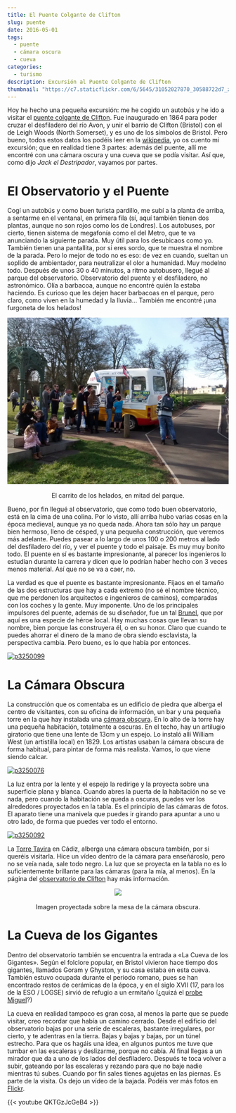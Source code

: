 ```yaml
---
title: El Puente Colgante de Clifton
slug: puente
date: 2016-05-01
tags: 
  - puente
  - cámara oscura
  - cueva
categories:
  - turismo
description: Excursión al Puente Colgante de Clifton
thumbnail: "https://c7.staticflickr.com/6/5645/31052027870_30588722d7_z.jpg"
---
```


Hoy he hecho una pequeña excursión: me he cogido un autobús y he ido a
visitar el [puente colgante de Clifton][puente]. Fue inaugurado en
1864 para poder cruzar el desfiladero del río Avon, y unir el barrio
de Clifton (Bristol) con el de Leigh Woods (North Somerset), y es uno
de los símbolos de Bristol. Pero bueno, todos estos datos los podéis
leer en la [wikipedia][wikipedia], yo os cuento mi excursión; que en
realidad tiene 3 partes: además del puente, allí me encontré con una
cámara oscura y una cueva que se podía visitar. Así que, como dijo
*Jack el Destripador*, vayamos por partes.


[puente]: http://www.cliftonbridge.org.uk/visit
[wikipedia]: https://en.wikipedia.org/wiki/Clifton_Suspension_Bridge


# El Observatorio y el Puente

Cogí un autobús y como buen turista pardillo, me subí a la planta de
arriba, a sentarme en el ventanal, en primera fila (sí, aquí también
tienen dos plantas, aunque no son rojos como los de Londres). Los
autobuses, por cierto, tienen sistema de megafonía como el del Metro,
que te va anunciando la siguiente parada. Muy útil para los desubicaos
como yo. También tienen una pantallita, por si eres sordo, que te
muestra el nombre de la parada. Pero lo mejor de todo no es eso: de
vez en cuando, sueltan un soplido de ambientador, para neutralizar el
olor a humanidad. Muy modelno todo. Después de unos 30 o 40 minutos,
a ritmo autobusero, llegué al parque del observatorio. Observatorio
del puente y el desfiladero, no astronómico. Olía a barbacoa, aunque
no encontré quién la estaba haciendo. Es curioso que les dejen hacer
barbacoas en el parque, pero claro, como viven en la humedad y la
lluvia… También me encontré ¡una furgoneta de los helados!

<center>
<img src="/galleries/clifton-bridge/ice-cream-wagon.jpg"/>
<p>El carrito de los helados, en mitad del parque.</p>
</center>

Bueno, por fin llegué al observatorio, que como todo buen
observatorio, está en la cima de una colina. Por lo visto, allí arriba
hubo varias cosas en la época medieval, aunque ya no queda nada. Ahora
tan sólo hay un parque bien hermoso, lleno de césped, y una pequeña
construcción, que veremos más adelante. Puedes pasear a lo largo de
unos 100 o 200 metros al lado del desfiladero del río, y ver el puente
y todo el paisaje. Es muy muy bonito todo. El puente en sí es bastante
impresionante, al parecer los ingenieros lo estudian durante la
carrera y dicen que lo podrían haber hecho con 3 veces menos
material. Así que no se va a caer, no.

La verdad es que el puente es bastante impresionante. Fijaos en el
tamaño de las dos estructuras que hay a cada extremo (no sé el nombre
técnico, que me perdonen los arquitectos e ingenieros de caminos),
comparadas con los coches y la gente. Muy imponente. Uno de los
principales impulsores del puente, además de su diseñador, fue un tal
[Brunel][brunel], que por aquí es una especie de héroe local. Hay
muchas cosas que llevan su nombre, bien porque las construyera él, o
en su honor. Claro que cuando te puedes ahorrar el dinero de la mano
de obra siendo esclavista, la perspectiva cambia. Pero bueno, es lo
que había por entonces.

[brunel]: https://es.wikipedia.org/wiki/Isambard_Kingdom_Brunel

<a data-flickr-embed="true" data-footer="true"  href="https://www.flickr.com/photos/149690786@N07/31051827610/in/album-72157677325015386/" title="p3250099"><img src="https://c3.staticflickr.com/6/5515/31051827610_bcca9bf4cf_z.jpg" width="640" height="480" alt="p3250099"></a><script async src="//embedr.flickr.com/assets/client-code.js" charset="utf-8"></script>


# La Cámara Obscura

La construcción que os comentaba es un edificio de piedra que alberga
el centro de visitantes, con su oficina de información, un bar y una
pequeña torre en la que hay instalada una [cámara obscura][camara]. En
lo alto de la torre hay una pequeña habitación, totalmente a
oscuras. En el techo, hay un artilugio giratorio que tiene una lente
de 13cm y un espejo. Lo instaló allí William West (un artistilla
local) en 1829. Los artistas usaban la cámara obscura de forma
habitual, para pintar de forma más realista. Vamos, lo que viene
siendo calcar.

[camara]: https://es.wikipedia.org/wiki/C%C3%A1mara_oscura

   <a data-flickr-embed="true" data-footer="true"  href="https://www.flickr.com/photos/149690786@N07/30599858784/in/album-72157677325015386/" title="p3250076"><img src="https://c1.staticflickr.com/6/5589/30599858784_43b0b00659_z.jpg" width="640" height="480" alt="p3250076"></a><script async src="//embedr.flickr.com/assets/client-code.js" charset="utf-8"></script>

La luz entra por la lente y el espejo la redirige y la proyecta sobre
una superficie plana y blanca. Cuando abres la puerta de la habitación
no se ve nada, pero cuando la habitación se queda a oscuras, puedes
ver los alrededores proyectados en la tabla. Es el principio de las
cámaras de fotos. El aparato tiene una manivela que puedes ir girando
para apuntar a uno u otro lado, de forma que puedes ver todo el
entorno.

   <a data-flickr-embed="true" data-footer="true"  href="https://www.flickr.com/photos/149690786@N07/31051881450/in/album-72157677325015386/" title="p3250092"><img src="https://c3.staticflickr.com/6/5545/31051881450_688b6c2b6e_z.jpg" width="640" height="480" alt="p3250092"></a><script async src="//embedr.flickr.com/assets/client-code.js" charset="utf-8"></script>

La [Torre Tavira][tavira] en Cádiz, alberga una cámara obscura
también, por si queréis visitarla. Hice un vídeo dentro de la cámara
para enseñároslo, pero no se veía nada, sale todo negro. La luz que se
proyecta en la tabla no es lo suficientemente brillante para las
cámaras (para la mía, al menos). En la página del [observatorio de
Clifton][observatorio] hay más información.

[observatorio]: http://www.cliftonobservatory.com/
[tavira]: https://es.wikipedia.org/wiki/Torre_Tavira

<center>
<img src="https://cliftonobservatory.com/wp-content/uploads/2025/04/IMG_8971-scaled.jpg"/>
<p>Imagen proyectada sobre la mesa de la cámara obscura.</p>
</center>


# La Cueva de los Gigantes

Dentro del observatorio también se encuentra la entrada a «La Cueva
de los Gigantes». Según el folclore popular, en Bristol vivieron hace
tiempo dos gigantes, llamados Goram y Ghyston, y su casa estaba en
esta cueva. También estuvo ocupada durante el periodo romano, pues se
han encontrado restos de cerámicas de la época, y en el siglo XVII
(17, para los de la ESO / LOGSE) sirvió de refugio a un ermitaño (¿quizá
el [probe Miguel][probe]?)

[probe]: https://youtu.be/p8OJX_IaE44?t=1m5s

La cueva en realidad tampoco es gran cosa, al menos la parte que se
puede visitar, creo recordar que había un camino cerrado. Desde el
edificio del observatorio bajas por una serie de escaleras, bastante
irregulares, por cierto, y te adentras en la tierra. Bajas y bajas y
bajas, por un túnel estrecho. Para que os hagáis una idea, en algunos
puntos me tuve que tumbar en las escaleras y deslizarme, porque no
cabía. Al final llegas a un mirador que da a uno de los lados del
desfiladero.  Después te toca volver a subir, gateando por las
escaleras y rezando para que no baje nadie mientras tú subes. Cuando
por fin sales tienes agujetas en las piernas. Es parte de la
visita. Os dejo un vídeo de la bajada. Podéis ver más fotos en
[Flickr][flickr].


{{< youtube QKTGzJcGeB4 >}}


[flickr]: https://www.flickr.com/photos/149690786@N07/albums/72157677325015386
